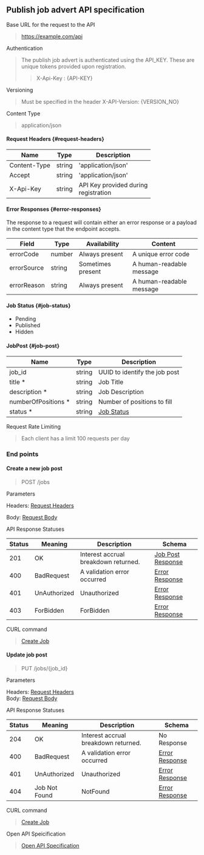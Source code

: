 ## Publish job advert API specification

Base URL for the request to the API

> https://example.com/api

Authentication

> The publish job advert is authenticated using the API_KEY. These are unique tokens provided upon registration.
>> X-Api-Key : {API-KEY}

Versioning

> Must be specified in the header X-API-Version: {VERSION_NO}

Content Type

> application/json

#### Request Headers {#request-headers}
| Name                | Type    |  Description     |
| ------------------  | ------- | ----------------- |
| Content-Type        | string  | 'application/json'    |
| Accept              | string  | 'application/json' |
| X-Api-Key           | string  | API Key provided during <br /> registration |


#### Error Responses {#error-responses}

The response to a request will contain either an error response or a payload in the content type that the endpoint accepts.

| Field         | Type    |  Availability     |  Content                 |
| ------------- | ------- | ----------------- | ------------------------ |
| errorCode     | number  | Always present    | A unique error code      |
| errorSource   | string  | Sometimes present | A human-readable message |
| errorReason   | string  | Always present    | A human-readable message |

#### Job Status {#job-status}
- Pending
- Published
- Hidden

#### JobPost {#job-post}
| Name                | Type    |  Description     |
| ------------------  | ------- | ----------------- |
| job_id              | string  | UUID to identify the job post    |
| title *              | string  | Job Title    |
| description *     | string  | Job Description |
| numberOfPositions *   | string  | Number of positions to fill |
| status *          | string  | [Job Status](#job-status) |

Request Rate Limiting

> Each client has a limit 100 requests per day

### End points

#### Create a new job post

> POST /jobs

Parameters

Headers: [Request Headers](#request-headers) <br />

Body: [Request Body](#job-post)

API Response Statuses

| Status                | Meaning    |  Description     |  Schema                 |
| ------------------  | ------- | ----------------- | ------------------------ |
| 201        | OK  | Interest accrual breakdown returned.    | [Job Post Response](#job-post)      |
| 400              | BadRequest  | A validation error occurred | [Error Response](#error-response) |
| 401              | UnAuthorized  | Unauthorized | [Error Response](#error-response) |
| 403              | ForBidden  | ForBidden | [Error Response](#error-response) |

CURL command

> [Create Job](./create_job_command.curl)


#### Update job post

> PUT /jobs/{job_id}

Parameters

Headers: [Request Headers](#request-headers) <br />
Body: [Request Body](#job-post)

API Response Statuses

| Status                | Meaning    |  Description     |  Schema                 |
| ------------------  | ------- | ----------------- | ------------------------ |
| 204        | OK  | Interest accrual breakdown returned.    | No Response      |
| 400              | BadRequest  | A validation error occurred | [Error Response](#error-response) |
| 401              | UnAuthorized  | Unauthorized | [Error Response](#error-response) |
| 404              | Job Not Found  | NotFound | [Error Response](#error-response) |

CURL command

> [Create Job](./create_job_command.curl)


Open API Speicification

> [Open API Specification](./open-api-specification.json)
